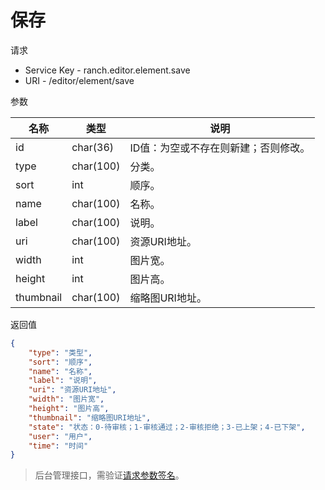 # 保存

请求
- Service Key - ranch.editor.element.save
- URI - /editor/element/save

参数

|名称|类型|说明|
|---|---|---|
|id|char(36)|ID值：为空或不存在则新建；否则修改。|
|type|char(100)|分类。|
|sort|int|顺序。|
|name|char(100)|名称。|
|label|char(100)|说明。|
|uri|char(100)|资源URI地址。|
|width|int|图片宽。|
|height|int|图片高。|
|thumbnail|char(100)|缩略图URI地址。|

返回值
```json
{
    "type": "类型",
    "sort": "顺序",
    "name": "名称",
    "label": "说明",
    "uri": "资源URI地址",
    "width": "图片宽",
    "height": "图片高",
    "thumbnail": "缩略图URI地址",
    "state": "状态：0-待审核；1-审核通过；2-审核拒绝；3-已上架；4-已下架",
    "user": "用户",
    "time": "时间"
}
```

> 后台管理接口，需验证[请求参数签名](https://github.com/heisedebaise/tephra/blob/master/tephra-ctrl/doc/sign.md)。